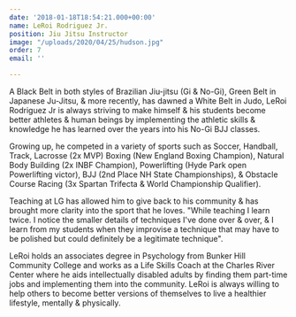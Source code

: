 ```yaml
---
date: '2018-01-18T18:54:21.000+00:00'
name: LeRoi Rodriguez Jr.
position: Jiu Jitsu Instructor
image: "/uploads/2020/04/25/hudson.jpg"
order: 7
email: ''

---
```

A Black Belt in both styles of Brazilian Jiu-jitsu (Gi & No-Gi), Green Belt in Japanese Ju-Jitsu, & more recently, has dawned a White Belt in Judo, LeRoi Rodriguez Jr is always striving to make himself & his students become better athletes & human beings by implementing the athletic skills & knowledge he has learned over the years into his No-Gi BJJ classes.

Growing up, he competed in a variety of sports such as Soccer, Handball, Track, Lacrosse (2x MVP) Boxing (New England Boxing Champion), Natural Body Building (2x INBF Champion), Powerlifting (Hyde Park open Powerlifting victor), BJJ (2nd Place NH State Championships), & Obstacle Course Racing (3x Spartan Trifecta & World Championship Qualifier).

Teaching at LG has allowed him to give back to his community & has brought more clarity into the sport that he loves. "While teaching I learn twice. I notice the smaller details of techniques I've done over & over, & I learn from my students when they improvise a technique that may have to be polished but could definitely be a legitimate technique".

LeRoi holds an associates degree in Psychology from Bunker Hill Community College and works as a Life Skills Coach at the Charles River Center where he aids intellectually disabled adults by finding them part-time jobs and implementing them into the community. LeRoi is always willing to help others to become better versions of themselves to live a healthier lifestyle, mentally & physically.